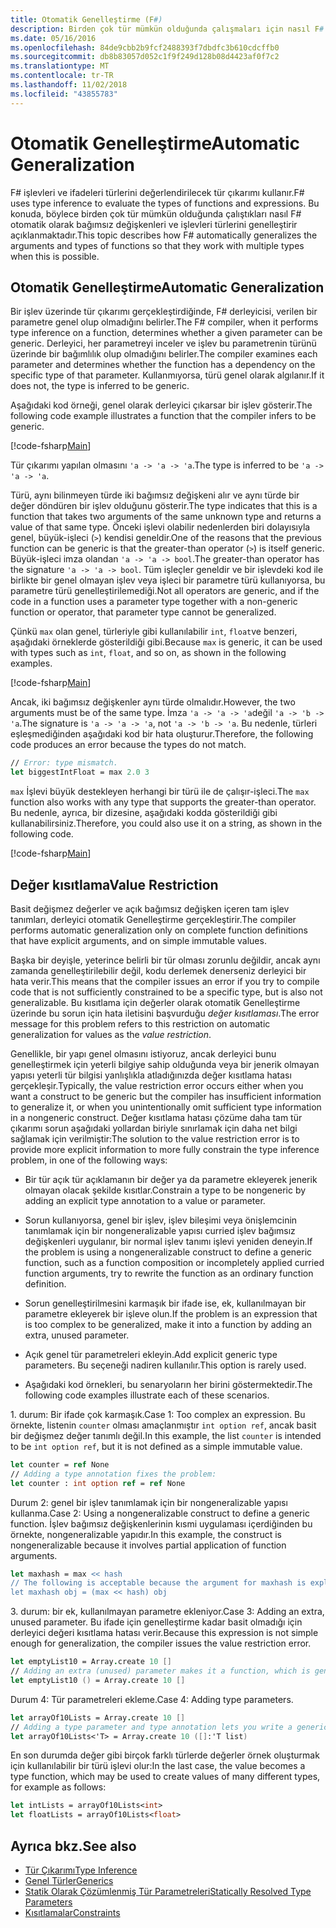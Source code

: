 ```yaml
---
title: Otomatik Genelleştirme (F#)
description: Birden çok tür mümkün olduğunda çalışmaları için nasıl F# otomatik olarak bağımsız değişkenleri ve işlevleri türlerini genelleştirir öğrenin.
ms.date: 05/16/2016
ms.openlocfilehash: 84de9cbb2b9fcf2488393f7dbdfc3b610cdcffb0
ms.sourcegitcommit: db8b83057d052c1f9f249d128b08d4423af0f7c2
ms.translationtype: MT
ms.contentlocale: tr-TR
ms.lasthandoff: 11/02/2018
ms.locfileid: "43855783"
---
```

# <a name="automatic-generalization"></a><span data-ttu-id="5217f-103">Otomatik Genelleştirme</span><span class="sxs-lookup"><span data-stu-id="5217f-103">Automatic Generalization</span></span>

<span data-ttu-id="5217f-104">F# işlevleri ve ifadeleri türlerini değerlendirilecek tür çıkarımı kullanır.</span><span class="sxs-lookup"><span data-stu-id="5217f-104">F# uses type inference to evaluate the types of functions and expressions.</span></span> <span data-ttu-id="5217f-105">Bu konuda, böylece birden çok tür mümkün olduğunda çalıştıkları nasıl F# otomatik olarak bağımsız değişkenleri ve işlevleri türlerini genelleştirir açıklanmaktadır.</span><span class="sxs-lookup"><span data-stu-id="5217f-105">This topic describes how F# automatically generalizes the arguments and types of functions so that they work with multiple types when this is possible.</span></span>

## <a name="automatic-generalization"></a><span data-ttu-id="5217f-106">Otomatik Genelleştirme</span><span class="sxs-lookup"><span data-stu-id="5217f-106">Automatic Generalization</span></span>

<span data-ttu-id="5217f-107">Bir işlev üzerinde tür çıkarımı gerçekleştirdiğinde, F# derleyicisi, verilen bir parametre genel olup olmadığını belirler.</span><span class="sxs-lookup"><span data-stu-id="5217f-107">The F# compiler, when it performs type inference on a function, determines whether a given parameter can be generic.</span></span> <span data-ttu-id="5217f-108">Derleyici, her parametreyi inceler ve işlev bu parametrenin türünü üzerinde bir bağımlılık olup olmadığını belirler.</span><span class="sxs-lookup"><span data-stu-id="5217f-108">The compiler examines each parameter and determines whether the function has a dependency on the specific type of that parameter.</span></span> <span data-ttu-id="5217f-109">Kullanmıyorsa, türü genel olarak algılanır.</span><span class="sxs-lookup"><span data-stu-id="5217f-109">If it does not, the type is inferred to be generic.</span></span>

<span data-ttu-id="5217f-110">Aşağıdaki kod örneği, genel olarak derleyici çıkarsar bir işlev gösterir.</span><span class="sxs-lookup"><span data-stu-id="5217f-110">The following code example illustrates a function that the compiler infers to be generic.</span></span>

[!code-fsharp[Main](../../../../samples/snippets/fsharp/lang-ref-3/snippet101.fs)]

<span data-ttu-id="5217f-111">Tür çıkarımı yapılan olmasını `'a -> 'a -> 'a`.</span><span class="sxs-lookup"><span data-stu-id="5217f-111">The type is inferred to be `'a -> 'a -> 'a`.</span></span>

<span data-ttu-id="5217f-112">Türü, aynı bilinmeyen türde iki bağımsız değişkeni alır ve aynı türde bir değer döndüren bir işlev olduğunu gösterir.</span><span class="sxs-lookup"><span data-stu-id="5217f-112">The type indicates that this is a function that takes two arguments of the same unknown type and returns a value of that same type.</span></span> <span data-ttu-id="5217f-113">Önceki işlevi olabilir nedenlerden biri dolayısıyla genel, büyük-işleci (`>`) kendisi geneldir.</span><span class="sxs-lookup"><span data-stu-id="5217f-113">One of the reasons that the previous function can be generic is that the greater-than operator (`>`) is itself generic.</span></span> <span data-ttu-id="5217f-114">Büyük-işleci imza olandan `'a -> 'a -> bool`.</span><span class="sxs-lookup"><span data-stu-id="5217f-114">The greater-than operator has the signature `'a -> 'a -> bool`.</span></span> <span data-ttu-id="5217f-115">Tüm işleçler geneldir ve bir işlevdeki kod ile birlikte bir genel olmayan işlev veya işleci bir parametre türü kullanıyorsa, bu parametre türü genelleştirilemediği.</span><span class="sxs-lookup"><span data-stu-id="5217f-115">Not all operators are generic, and if the code in a function uses a parameter type together with a non-generic function or operator, that parameter type cannot be generalized.</span></span>

<span data-ttu-id="5217f-116">Çünkü `max` olan genel, türleriyle gibi kullanılabilir `int`, `float`ve benzeri, aşağıdaki örneklerde gösterildiği gibi.</span><span class="sxs-lookup"><span data-stu-id="5217f-116">Because `max` is generic, it can be used with types such as `int`, `float`, and so on, as shown in the following examples.</span></span>

[!code-fsharp[Main](../../../../samples/snippets/fsharp/lang-ref-3/snippet102.fs)]

<span data-ttu-id="5217f-117">Ancak, iki bağımsız değişkenler aynı türde olmalıdır.</span><span class="sxs-lookup"><span data-stu-id="5217f-117">However, the two arguments must be of the same type.</span></span> <span data-ttu-id="5217f-118">İmza `'a -> 'a -> 'a`değil `'a -> 'b -> 'a`.</span><span class="sxs-lookup"><span data-stu-id="5217f-118">The signature is `'a -> 'a -> 'a`, not `'a -> 'b -> 'a`.</span></span> <span data-ttu-id="5217f-119">Bu nedenle, türleri eşleşmediğinden aşağıdaki kod bir hata oluşturur.</span><span class="sxs-lookup"><span data-stu-id="5217f-119">Therefore, the following code produces an error because the types do not match.</span></span>

```fsharp
// Error: type mismatch.
let biggestIntFloat = max 2.0 3
```

<span data-ttu-id="5217f-120">`max` İşlevi büyük destekleyen herhangi bir türü ile de çalışır-işleci.</span><span class="sxs-lookup"><span data-stu-id="5217f-120">The `max` function also works with any type that supports the greater-than operator.</span></span> <span data-ttu-id="5217f-121">Bu nedenle, ayrıca, bir dizesine, aşağıdaki kodda gösterildiği gibi kullanabilirsiniz.</span><span class="sxs-lookup"><span data-stu-id="5217f-121">Therefore, you could also use it on a string, as shown in the following code.</span></span>

[!code-fsharp[Main](../../../../samples/snippets/fsharp/lang-ref-3/snippet104.fs)]

## <a name="value-restriction"></a><span data-ttu-id="5217f-122">Değer kısıtlama</span><span class="sxs-lookup"><span data-stu-id="5217f-122">Value Restriction</span></span>

<span data-ttu-id="5217f-123">Basit değişmez değerler ve açık bağımsız değişken içeren tam işlev tanımları, derleyici otomatik Genelleştirme gerçekleştirir.</span><span class="sxs-lookup"><span data-stu-id="5217f-123">The compiler performs automatic generalization only on complete function definitions that have explicit arguments, and on simple immutable values.</span></span>

<span data-ttu-id="5217f-124">Başka bir deyişle, yeterince belirli bir tür olması zorunlu değildir, ancak aynı zamanda genelleştirilebilir değil, kodu derlemek denerseniz derleyici bir hata verir.</span><span class="sxs-lookup"><span data-stu-id="5217f-124">This means that the compiler issues an error if you try to compile code that is not sufficiently constrained to be a specific type, but is also not generalizable.</span></span> <span data-ttu-id="5217f-125">Bu kısıtlama için değerler olarak otomatik Genelleştirme üzerinde bu sorun için hata iletisini başvurduğu *değer kısıtlaması*.</span><span class="sxs-lookup"><span data-stu-id="5217f-125">The error message for this problem refers to this restriction on automatic generalization for values as the *value restriction*.</span></span>

<span data-ttu-id="5217f-126">Genellikle, bir yapı genel olmasını istiyoruz, ancak derleyici bunu genelleştirmek için yeterli bilgiye sahip olduğunda veya bir jenerik olmayan yapısı yeterli tür bilgisi yanlışlıkla atladığınızda değer kısıtlama hatası gerçekleşir.</span><span class="sxs-lookup"><span data-stu-id="5217f-126">Typically, the value restriction error occurs either when you want a construct to be generic but the compiler has insufficient information to generalize it, or when you unintentionally omit sufficient type information in a nongeneric construct.</span></span> <span data-ttu-id="5217f-127">Değer kısıtlama hatası çözüme daha tam tür çıkarımı sorun aşağıdaki yollardan biriyle sınırlamak için daha net bilgi sağlamak için verilmiştir:</span><span class="sxs-lookup"><span data-stu-id="5217f-127">The solution to the value restriction error is to provide more explicit information to more fully constrain the type inference problem, in one of the following ways:</span></span>

- <span data-ttu-id="5217f-128">Bir tür açık tür açıklamanın bir değer ya da parametre ekleyerek jenerik olmayan olacak şekilde kısıtlar.</span><span class="sxs-lookup"><span data-stu-id="5217f-128">Constrain a type to be nongeneric by adding an explicit type annotation to a value or parameter.</span></span>

- <span data-ttu-id="5217f-129">Sorun kullanıyorsa, genel bir işlev, işlev bileşimi veya önişlemcinin tanımlamak için bir nongeneralizable yapısı curried işlev bağımsız değişkenleri uygulanır, bir normal işlev tanımı işlevi yeniden deneyin.</span><span class="sxs-lookup"><span data-stu-id="5217f-129">If the problem is using a nongeneralizable construct to define a generic function, such as a function composition or incompletely applied curried function arguments, try to rewrite the function as an ordinary function definition.</span></span>

- <span data-ttu-id="5217f-130">Sorun genelleştirilmesini karmaşık bir ifade ise, ek, kullanılmayan bir parametre ekleyerek bir işleve olun.</span><span class="sxs-lookup"><span data-stu-id="5217f-130">If the problem is an expression that is too complex to be generalized, make it into a function by adding an extra, unused parameter.</span></span>

- <span data-ttu-id="5217f-131">Açık genel tür parametreleri ekleyin.</span><span class="sxs-lookup"><span data-stu-id="5217f-131">Add explicit generic type parameters.</span></span> <span data-ttu-id="5217f-132">Bu seçeneği nadiren kullanılır.</span><span class="sxs-lookup"><span data-stu-id="5217f-132">This option is rarely used.</span></span>

- <span data-ttu-id="5217f-133">Aşağıdaki kod örnekleri, bu senaryoların her birini göstermektedir.</span><span class="sxs-lookup"><span data-stu-id="5217f-133">The following code examples illustrate each of these scenarios.</span></span>

<span data-ttu-id="5217f-134">1. durum: Bir ifade çok karmaşık.</span><span class="sxs-lookup"><span data-stu-id="5217f-134">Case 1: Too complex an expression.</span></span> <span data-ttu-id="5217f-135">Bu örnekte, listenin `counter` olması amaçlanmıştır `int option ref`, ancak basit bir değişmez değer tanımlı değil.</span><span class="sxs-lookup"><span data-stu-id="5217f-135">In this example, the list `counter` is intended to be `int option ref`, but it is not defined as a simple immutable value.</span></span>

```fsharp
let counter = ref None
// Adding a type annotation fixes the problem:
let counter : int option ref = ref None
```

<span data-ttu-id="5217f-136">Durum 2: genel bir işlev tanımlamak için bir nongeneralizable yapısı kullanma.</span><span class="sxs-lookup"><span data-stu-id="5217f-136">Case 2: Using a nongeneralizable construct to define a generic function.</span></span> <span data-ttu-id="5217f-137">İşlev bağımsız değişkenlerinin kısmi uygulaması içerdiğinden bu örnekte, nongeneralizable yapıdır.</span><span class="sxs-lookup"><span data-stu-id="5217f-137">In this example, the construct is nongeneralizable because it involves partial application of function arguments.</span></span>

```fsharp
let maxhash = max << hash
// The following is acceptable because the argument for maxhash is explicit:
let maxhash obj = (max << hash) obj
```

<span data-ttu-id="5217f-138">3. durum: bir ek, kullanılmayan parametre ekleniyor.</span><span class="sxs-lookup"><span data-stu-id="5217f-138">Case 3: Adding an extra, unused parameter.</span></span> <span data-ttu-id="5217f-139">Bu ifade için genelleştirme kadar basit olmadığı için derleyici değeri kısıtlama hatası verir.</span><span class="sxs-lookup"><span data-stu-id="5217f-139">Because this expression is not simple enough for generalization, the compiler issues the value restriction error.</span></span>

```fsharp
let emptyList10 = Array.create 10 []
// Adding an extra (unused) parameter makes it a function, which is generalizable.
let emptyList10 () = Array.create 10 []
```

<span data-ttu-id="5217f-140">Durum 4: Tür parametreleri ekleme.</span><span class="sxs-lookup"><span data-stu-id="5217f-140">Case 4: Adding type parameters.</span></span>

```fsharp
let arrayOf10Lists = Array.create 10 []
// Adding a type parameter and type annotation lets you write a generic value.
let arrayOf10Lists<'T> = Array.create 10 ([]:'T list)
```

<span data-ttu-id="5217f-141">En son durumda değer gibi birçok farklı türlerde değerler örnek oluşturmak için kullanılabilir bir türü işlevi olur:</span><span class="sxs-lookup"><span data-stu-id="5217f-141">In the last case, the value becomes a type function, which may be used to create values of many different types, for example as follows:</span></span>

```fsharp
let intLists = arrayOf10Lists<int>
let floatLists = arrayOf10Lists<float>
```

## <a name="see-also"></a><span data-ttu-id="5217f-142">Ayrıca bkz.</span><span class="sxs-lookup"><span data-stu-id="5217f-142">See also</span></span>

- [<span data-ttu-id="5217f-143">Tür Çıkarımı</span><span class="sxs-lookup"><span data-stu-id="5217f-143">Type Inference</span></span>](../type-inference.md)
- [<span data-ttu-id="5217f-144">Genel Türler</span><span class="sxs-lookup"><span data-stu-id="5217f-144">Generics</span></span>](index.md)
- [<span data-ttu-id="5217f-145">Statik Olarak Çözümlenmiş Tür Parametreleri</span><span class="sxs-lookup"><span data-stu-id="5217f-145">Statically Resolved Type Parameters</span></span>](statically-resolved-type-parameters.md)
- [<span data-ttu-id="5217f-146">Kısıtlamalar</span><span class="sxs-lookup"><span data-stu-id="5217f-146">Constraints</span></span>](constraints.md)
